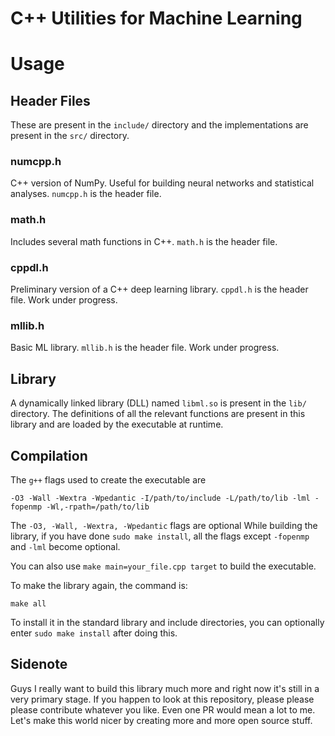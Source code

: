 # C++ Utilities for Machine Learning

# Usage

## Header Files

These are present in the ```include/``` directory and the implementations are present in the ```src/``` directory.

### numcpp.h

C++ version of NumPy. Useful for building neural networks and statistical analyses. ```numcpp.h``` is the header file.
### math.h

Includes several math functions in C++. ```math.h``` is the header file.

### cppdl.h

Preliminary version of a C++ deep learning library. ```cppdl.h``` is the header file. Work under progress.

### mllib.h

Basic ML library. ```mllib.h``` is the header file. Work under progress.

## Library

A dynamically linked library (DLL) named ```libml.so``` is present in the ```lib/``` directory. The definitions of all the relevant functions are present in this library and are loaded by the executable at runtime.

## Compilation

The ```g++``` flags used to create the executable are

    -O3 -Wall -Wextra -Wpedantic -I/path/to/include -L/path/to/lib -lml -fopenmp -Wl,-rpath=/path/to/lib

The ```-O3, -Wall, -Wextra, -Wpedantic``` flags are optional
While building the library, if you have done ```sudo make install```, all the flags except ```-fopenmp``` and ```-lml``` become optional.

You can also use ```make main=your_file.cpp target``` to build the executable.

To make the library again, the command is:

    make all

To install it in the standard library and include directories, you can optionally enter ```sudo make install``` after doing this.

## Sidenote

Guys I really want to build this library much more and right now it's still in a very primary stage. If you happen to look at this repository, please please please contribute whatever you like. Even one PR would mean a lot to me. Let's make this world nicer by creating more and more open source stuff.
